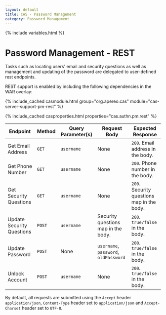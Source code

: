 ```yaml
---
layout: default
title: CAS - Password Management
category: Password Management
---
```


{% include variables.html %}

# Password Management - REST

Tasks such as locating users' email and security questions as well as management
and updating of the password are delegated to user-defined rest endpoints.

REST support is enabled by including the following dependencies in the WAR overlay:

{% include_cached casmodule.html group="org.apereo.cas" module="cas-server-support-pm-rest" %}

{% include_cached casproperties.html properties="cas.authn.pm.rest" %}

| Endpoint                  | Method | Query Parameter(s) | Request Body                          | Expected Response                          |
|---------------------------|--------|--------------------|---------------------------------------|--------------------------------------------|
| Get Email Address         | `GET`  | `username`         | None                                  | `200`. Email address in the body.          |
| Get Phone Number          | `GET`  | `username`         | None                                  | `200`. Phone number in the body.           |
| Get Security Questions    | `GET`  | `username`         | None                                  | `200`. Security questions map in the body. |
| Update Security Questions | `POST` | `username`         | Security questions map in the body.   | `200`. `true/false` in the body.           |
| Update Password           | `POST` | None               | `username`, `password`, `oldPassword` | `200`. `true/false` in the body.           |
| Unlock Account            | `POST` | `username`         | None                                  | `200`. `true/false` in the body.           |
          
By default, all requests are submitted using the `Accept` header `application/json`, `Content-Type` header set to `application/json`
and `Accept-Charset` header set to `UTF-8`.

